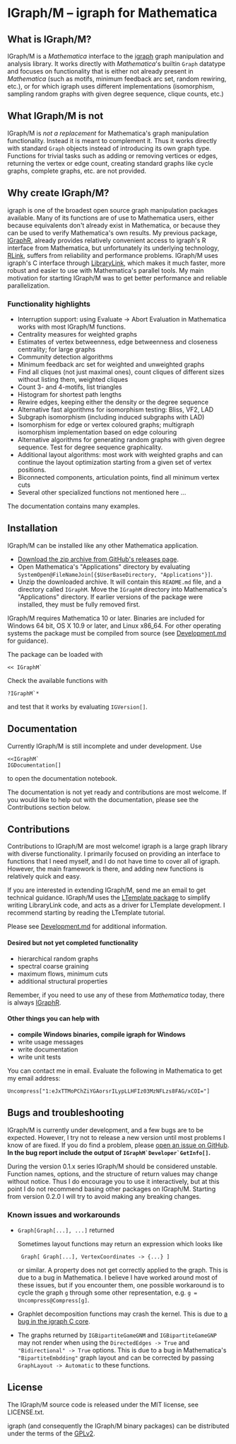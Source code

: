 # IGraph/M – igraph for Mathematica

## What is IGraph/M?

IGraph/M is a *Mathematica* interface to the [igraph](http://igraph.org/) graph manipulation and analysis library.  It works directly with *Mathematica*'s builtin `Graph` datatype and focuses on functionality that is either not already present in *Mathematica* (such as motifs, minimum feedback arc set, random rewiring, etc.), or for which igraph uses different implementations (isomorphism, sampling random graphs with given degree sequence, clique counts, etc.)

## What IGraph/M is not

IGraph/M is *not a replacement* for Mathematica's graph manipulation functionality.  Instead it is meant to complement it.  Thus it works directly with standard `Graph` objects instead of introducing its own graph type.  Functions for trivial tasks such as adding or removing vertices or edges, returning the vertex or edge count, creating standard graphs like cycle graphs, complete graphs, etc. are not provided.

## Why create IGraph/M?

igraph is one of the broadest open source graph manipulation packages available.  Many of its functions are of use to Mathematica users, either because equivalents don't already exist in Mathematica, or because they can be used to verify Mathematica's own results.  My previous package, [IGraphR][2], already provides relatively convenient access to igraph's R interface from Mathematica, but unfortunately its underlying technology, [RLink](http://reference.wolfram.com/language/RLink/guide/RLink.html), suffers from reliability and performance problems.  IGraph/M uses igraph's C interface through [LibraryLink](http://reference.wolfram.com/language/LibraryLink/tutorial/Overview.html), which makes it much faster, more robust and easier to use with Mathematica's parallel tools.  My main motivation for starting IGraph/M was to get better performance and reliable parallelization.

### Functionality highlights

 - Interruption support: using Evaluate → Abort Evaluation in Mathematica works with most IGraph/M functions.
 - Centrality measures for weighted graphs
 - Estimates of vertex betweenness, edge betweenness and closeness centrality; for large graphs
 - Community detection algorithms
 - Minimum feedback arc set for weighted and unweighted graphs
 - Find all cliques (not just maximal ones), count cliques of different sizes without listing them, weighted cliques
 - Count 3- and 4-motifs, list triangles
 - Histogram for shortest path lengths
 - Rewire edges, keeping either the density or the degree sequence
 - Alternative fast algorithms for isomorphism testing: Bliss, VF2, LAD
 - Subgraph isomorphism (including induced subgraphs with LAD)
 - Isomorphism for edge or vertex coloured graphs; multigraph isomorphism implementation based on edge colouring
 - Alternative algorithms for generating random graphs with given degree sequence. Test for degree sequence graphicality.
 - Additional layout algorithms: most work with weighted graphs and can continue the layout optimization starting from a given set of vertex positions.
 - Biconnected components, articulation points, find all minimum vertex cuts
 - Several other specialized functions not mentioned here ...

The documentation contains many examples.

## Installation

IGraph/M can be installed like any other Mathematica application.

 - [Download the zip archive from GitHub's releases page](https://github.com/szhorvat/IGraphM/releases).
 - Open Mathematica's "Applications" directory by evaluating `SystemOpen@FileNameJoin[{$UserBaseDirectory, "Applications"}]`.
 - Unzip the downloaded archive.  It will contain this `README.md` file, and a directory called `IGraphM`.  Move the `IGraphM` directory into Mathematica's "Applications" directory.  If earlier versions of the package were installed, they must be fully removed first.

 IGraph/M requires Mathematica 10 or later.  Binaries are included for Windows 64 bit, OS X 10.9 or later, and Linux x86_64.  For other operating systems the package must be compiled from source (see [Development.md](Development.md) for guidance).

The package can be loaded with

    << IGraphM`

Check the available functions with

    ?IGraphM`*

and test that it works by evaluating `IGVersion[]`.

## Documentation

Currently IGraph/M is still incomplete and under development.  Use

    <<IGraphM`
    IGDocumentation[]

to open the documentation notebook.

The documentation is not yet ready and contributions are most welcome.  If you would like to help out with the documentation, please see the Contributions section below.

## Contributions

Contributions to IGraph/M are most welcome!  igraph is a large graph library with diverse functionality.  I primarily focused on providing an interface to functions that I need myself, and I do not have time to cover all of igraph.  However, the main framework is there, and adding new functions is relatively quick and easy.

If you are interested in extending IGraph/M, send me an email to get technical guidance.  IGraph/M uses the [LTemplate package][1] to simplify writing LibraryLink code, and acts as a driver for LTemplate development.  I recommend starting by reading the LTemplate tutorial.

Please see [Development.md](Development.md) for additional information.

#### Desired but not yet completed functionality

 - hierarchical random graphs
 - spectral coarse graining
 - maximum flows, minimum cuts
 - additional structural properties

Remember, if you need to use any of these from *Mathematica* today, there is always [IGraphR][2].

#### Other things you can help with

 - **compile Windows binaries, compile igraph for Windows**
 - write usage messages
 - write documentation
 - write unit tests

You can contact me in email.  Evaluate the following in Mathematica to get my email address:

    Uncompress["1:eJxTTMoPChZiYGAorsrILypLLHFIz03MzNFLzs8FAG/xCOI="]

## Bugs and troubleshooting

IGraph/M is currently under development, and a few bugs are to be expected.  However, I try not to release a new version until most problems I know of are fixed.  If you do find a problem, please [open an issue on GitHub](https://github.com/szhorvat/IGraphM/issues). **In the bug report include the output of ``IGraphM`Developer`GetInfo[]``.**

During the version 0.1.x series IGraph/M should be considered unstable.  Function names, options, and the structure of return values may change without notice.  Thus I do encourage you to use it interactively, but at this point I do not recommend basing other packages on IGraph/M.  Starting from version 0.2.0 I will try to avoid making any breaking changes.

### Known issues and workarounds

 * `Graph[Graph[...], ...]` returned

   Sometimes layout functions may return an expression which looks like

        Graph[ Graph[...], VertexCoordinates -> {...} ]

   or similar. A property does not get correctly applied to the graph.  This is due to a bug in Mathematica. I believe I have worked around most of these issues, but if you encounter them, one possible workaround is to cycle the graph `g` through some other representation, e.g. `g = Uncompress@Compress[g]`.

 * Graphlet decomposition functions may crash the kernel. This is due to [a bug in the igraph C core](https://github.com/igraph/igraph/issues/869).

 * The graphs returned by `IGBipartiteGameGNM` and `IGBipartiteGameGNP` may not render when using the `DirectedEdges -> True` and `"Bidirectional" -> True` options.  This is due to a bug in Mathematica's  `"BipartiteEmbdding"` graph layout and can be corrected by passing `GraphLayout -> Automatic` to these functions.

## License

The IGraph/M source code is released under the MIT license, see LICENSE.txt.

igraph (and consequently the IGraph/M binary packages) can be distributed under the terms of the [GPLv2](http://opensource.org/licenses/GPL-2.0).

 [1]: https://bitbucket.org/szhorvat/ltemplate
 [2]: http://szhorvat.net/pelican/using-igraph-from-mathematica.html
